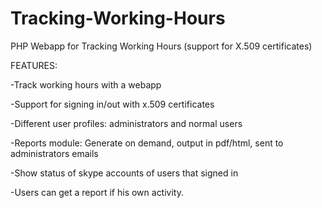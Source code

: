Tracking-Working-Hours
======================

PHP Webapp for Tracking Working Hours (support for X.509 certificates)

FEATURES:

-Track working hours with a webapp

-Support for signing in/out with x.509 certificates

-Different user profiles: administrators and normal users

-Reports module: Generate on demand, output in pdf/html, sent to administrators emails

-Show status of skype accounts of users that signed in

-Users can get a report if his own activity.

